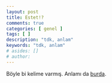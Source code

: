 ```yaml
---
layout: post
title: Estet!?
comments: true
categories: [ genel ]
tags: [ ]
description: "tdk, anlam"
keywords: "tdk, anlam"
# asides: []
# author:
---
```


Böyle bi kelime varmış. Anlamı da <a href="http://www.tdk.gov.tr/index.php?option=com_gts&arama=gts&guid=TDK.GTS.552a5d6489b904.06522367">burda</a>.